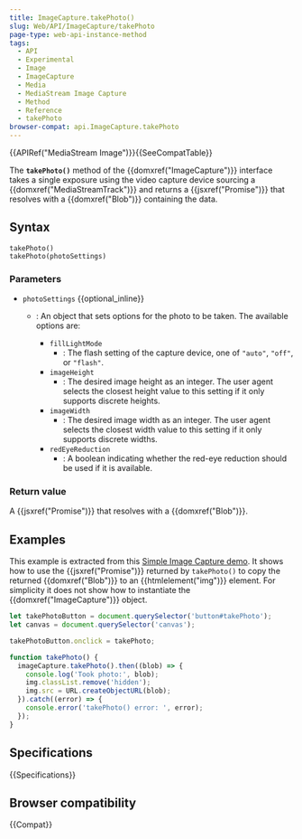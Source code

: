 ```yaml
---
title: ImageCapture.takePhoto()
slug: Web/API/ImageCapture/takePhoto
page-type: web-api-instance-method
tags:
  - API
  - Experimental
  - Image
  - ImageCapture
  - Media
  - MediaStream Image Capture
  - Method
  - Reference
  - takePhoto
browser-compat: api.ImageCapture.takePhoto
---
```


{{APIRef("MediaStream Image")}}{{SeeCompatTable}}

The **`takePhoto()`** method of the
{{domxref("ImageCapture")}} interface takes a single exposure using the video capture
device sourcing a {{domxref("MediaStreamTrack")}} and returns a {{jsxref("Promise")}}
that resolves with a {{domxref("Blob")}} containing the data.

## Syntax

```js-nolint
takePhoto()
takePhoto(photoSettings)
```

### Parameters

- `photoSettings` {{optional_inline}}

  - : An object that sets options for the photo to be taken. The available options are:

    - `fillLightMode`
      - : The flash setting of the capture device, one of
        `"auto"`, `"off"`, or `"flash"`.
    - `imageHeight`
      - : The desired image height as an integer. The user agent
        selects the closest height value to this setting if it only supports discrete
        heights.
    - `imageWidth`
      - : The desired image width as an integer. The user agent
        selects the closest width value to this setting if it only supports discrete
        widths.
    - `redEyeReduction`
      - : A boolean indicating whether the red-eye reduction
        should be used if it is available.

### Return value

A {{jsxref("Promise")}} that resolves with a {{domxref("Blob")}}.

## Examples

This example is extracted from this [Simple Image Capture demo](https://simpl.info/imagecapture/). It shows how to use the {{jsxref("Promise")}} returned by
`takePhoto()` to copy the returned {{domxref("Blob")}} to an
{{htmlelement("img")}} element. For simplicity it does not show how to instantiate the
{{domxref("ImageCapture")}} object.

```js
let takePhotoButton = document.querySelector('button#takePhoto');
let canvas = document.querySelector('canvas');

takePhotoButton.onclick = takePhoto;

function takePhoto() {
  imageCapture.takePhoto().then((blob) => {
    console.log('Took photo:', blob);
    img.classList.remove('hidden');
    img.src = URL.createObjectURL(blob);
  }).catch((error) => {
    console.error('takePhoto() error: ', error);
  });
}
```

## Specifications

{{Specifications}}

## Browser compatibility

{{Compat}}
